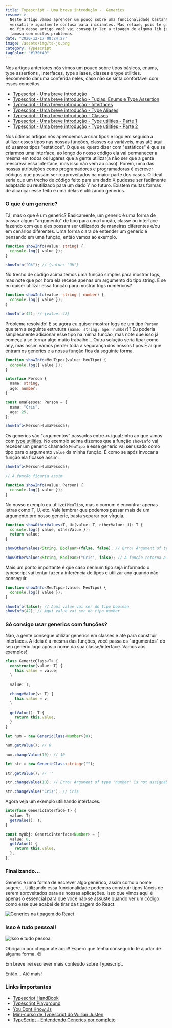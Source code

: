 ```yaml
---
title: Typescript - Uma breve introdução -  Generics
resume: >-
  Neste artigo vamos aprender um pouco sobre uma funcionalidade bastante
  versátil e igualmente confusa para iniciantes. Mas relaxe, pois te garanto que
  no fim desse artigo você vai conseguir ler a tipagem de alguma lib javascript
  famosa sem muitos problemas.
date: "2020-12-17 08:24:27"
image: /assets/img/ts-js.png
category: Typescript
tagColor: "#130f40"
---
```


Nos artigos anteriores nós vimos um pouco sobre tipos básicos, enums, type assertions , interfaces, type aliases, classes e type utilities. Recomendo dar uma conferida neles, caso não se sinta confortável com esses conceitos.

- [Typescript - Uma breve introdução](https://www.crisgon.dev/typescript-uma-breve-introdu%C3%A7%C3%A3o/)
- [Typescript - Uma breve introdução - Tuplas, Enums e Type Assertion](https://www.crisgon.dev/typescript-uma-breve-introdu%C3%A7%C3%A3o-parte-2/)
- [Typescript - Uma breve introdução - Interfaces](https://www.crisgon.dev/typescript-uma-breve-introdu%C3%A7%C3%A3o-interfaces/)
- [Typescript - Uma breve introdução - Type Aliases](https://www.crisgon.dev/typescript-uma-breve-introdu%C3%A7%C3%A3o-type-aliases/)
- [Typescript - Uma breve introdução - Classes](https://www.crisgon.dev/typescript-uma-breve-introdu%C3%A7%C3%A3o-classes/)
- [Typescript - Uma breve introdução - Type utilities - Parte 1](https://www.crisgon.dev/typescript-uma-breve-introdu%C3%A7%C3%A3o-type-utilities/)
- [Typescript - Uma breve introdução - Type utilities - Parte 2](https://www.crisgon.dev/typescript-uma-breve-introdu%C3%A7%C3%A3o-type-utilities-parte-2/)

Nos últimos artigos nós aprendemos a criar tipos e logo em seguida a utilizar esses tipos nas nossas funções, classes ou variáveis, mas até aqui só usamos tipos "estáticos". O que eu quero dizer com "estáticos" é que se criarmos uma interface, ao longo do nosso código ela vai permanecer a mesma em todos os lugares que a gente utilizar(a não ser que a gente reescreva essa interface, mas isso não vem ao caso). Porém, uma das nossas atribuições como programadores e programadoras é escrever códigos que possam ser reaproveitados na maior parte dos casos. O ideal seria que um trecho de código feito para um dado X pudesse ser facilmente adaptado ou reutilizado para um dado Y no futuro. Existem muitas formas de alcançar esse feito e uma delas é utilizando generics.

### O que é um generic?

Tá, mas o que é um generic? Basicamente, um generic é uma forma de passar algum "argumento" de tipo para uma função, classe ou interface fazendo com que eles possam ser utilizados de maneiras diferentes e/ou em cenários diferentes. Uma forma clara de entender um generic é pensando em uma função, então vamos ao exemplo.

```typescript
function showInfo(value: string) {
  console.log({ value });
}

showInfo("Ok"); // {value: "Ok"}
```

No trecho de código acima temos uma função simples para mostrar logs, mas note que por hora ela recebe apenas um argumento do tipo string. E se eu quiser utilizar essa função para mostrar logs numéricos?

```typescript
function showInfo(value: string | number) {
  console.log({ value });
}

showInfo(42); // {value: 42}
```

Problema resolvido! E se agora eu quiser mostrar logs de um tipo `Person` que tem a seguinte estrutura `{name: string; age: number`}? Eu poderia simplesmente adicionar esse tipo na minha função, mas note que isso já começa a se tornar algo muito trabalho... Outra solução seria tipar como any, mas assim vamos perder toda a segurança dos nossos tipos.É ai que entram os generics e a nossa função fica da seguinte forma.

```typescript
function showInfo<MeuTipo>(value: MeuTipo) {
  console.log({ value });
}

interface Person {
  name: string;
  age: number;
}

const umaPessoa: Person = {
  name: "Cris",
  age: 25,
};

showInfo<Person>(umaPessoa);
```

Os generics são "argumentos" passados entre `<>` igualzinho ao que vimos com [type utilities](https://www.crisgon.dev/typescript-uma-breve-introdu%C3%A7%C3%A3o-type-utilities/). No exemplo acima dizemos que a função `showInfo` vai receber um generic chamado `MeuTipo` e esse generic vai ser usado como tipo para o argumento `value` da minha função. É como se após invocar a função ela ficasse assim:

```typescript
showInfo<Person>(umaPessoa);

// A função ficaria assim

function showInfo(value: Person) {
  console.log({ value });
}
```

No nosso exemplo eu utilizei `MeuTipo`, mas o comum é encontrar apenas letras como T, U, etc. Vale lembrar que podemos passar mais de um argumento pro nosso generic, basta separar por vírgula.

```typescript
function showOtherValues<T, U>(value: T, otherValue: U): T {
  console.log({ value, otherValue });
  return value;
}

showOtherValues<String, Boolean>(false, false); // Erro! Argument of type 'boolean' is not assignable to parameter of type 'String'.

showOtherValues<String, Boolean>("Cris", false); // A função retorna a string 'Cris'
```

Mais um ponto importante é que caso nenhum tipo seja informado o typescript vai tentar fazer a inferência de tipos e utilizar any quando não conseguir.

```typescript
function showInfo<MeuTipo>(value: MeuTipo) {
  console.log({ value });
}

showInfo(false); // Aqui value vai ser do tipo boolean
showInfo(42); // Aqui value vai ser do tipo number
```

### Só consigo usar generics com funções?

Não, a gente consegue utilizar generics em classes e até para construir interfaces. A ideia é a mesma das funções, você passa os "argumentos" do seu generic logo após o nome da sua classe/interface. Vamos aos exemplos!

```typescript
class GenericClass<T> {
  constructor(value: T) {
    this.value = value;
  }

  value: T;

  changeValue(v: T) {
    this.value = v;
  }

  getValue(): T {
    return this.value;
  }
}

let num = new GenericClass<Number>(0);

num.getValue(); // 0

num.changeValue(10); // 10

let str = new GenericClass<string>("");

str.getValue(); // ''

str.changeValue(10); // Erro! Argument of type 'number' is not assignable to parameter of type 'string'.

str.changeValue("Cris"); // Cris
```

Agora veja um exemplo utilizando interfaces.

```typescript
interface GenericInterface<T> {
  value: T;
  getValue(): T;
}

const myObj: GenericInterface<Number> = {
  value: 0,
  getValue() {
    return this.value;
  },
};
```

### Finalizando...

Generic é uma forma de escrever algo genérico, assim como o nome sugere... Utilizando essa funcionalidade podemos construir tipos fáceis de serem aproveitados para as nossas aplicações. Isso que vimos aqui é apenas o essencial para que você não se assuste quando ver um código como esse que acabei de tirar da tipagem do React.

![Generics na tipagem do React](/assets/img/hooks.png "Generics na tipagem do React")

### Isso é tudo pessoal!

![Isso é tudo pessoal](https://i.pinimg.com/originals/2a/82/1e/2a821ee45ca3cbc384c0b70f730248ae.gif)

Obrigado por chegar até aqui!! Espero que tenha conseguido te ajudar de alguma forma. 😊

Em breve irei escrever mais conteúdo sobre Typescript.

Então... Até mais!

### Links importantes

- [Typescript HandBook](https://www.typescriptlang.org/docs/handbook/intro.html)
- [Typescript Playground](https://www.typescriptlang.org/play/index.html)
- [You Dont Know Js](https://github.com/getify/You-Dont-Know-JS)
- [Mini-curso de Typescript do Willian Justen](https://www.youtube.com/playlist?list=PLlAbYrWSYTiPanrzauGa7vMuve7_vnXG_)
- [TypeScript - Entendendo Generics por completo](https://oieduardorabelo.medium.com/typescript-entendendo-generics-por-completo-40a372aeea5)

